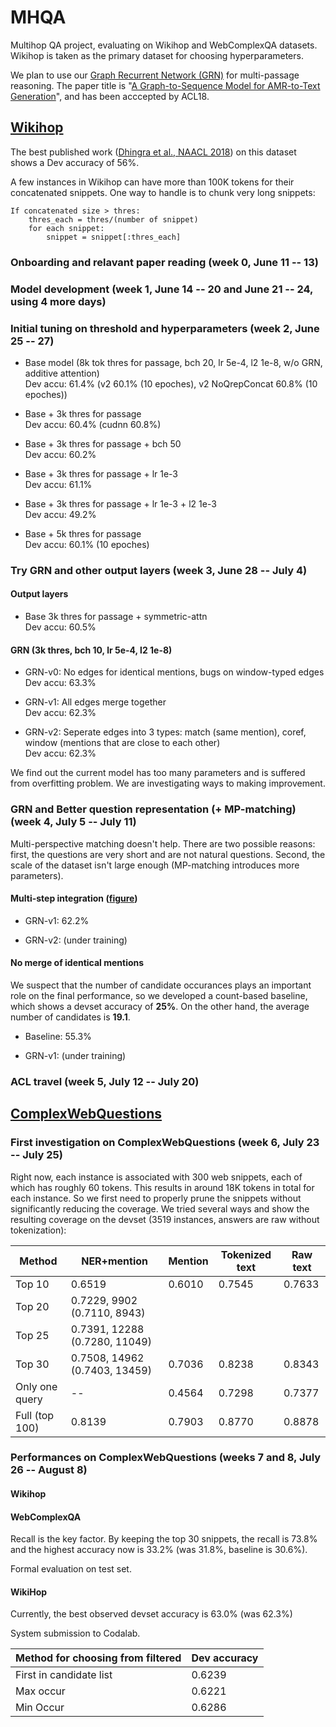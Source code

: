 # MHQA
Multihop QA project, evaluating on Wikihop and WebComplexQA datasets.
Wikihop is taken as the primary dataset for choosing hyperparameters.

We plan to use our [Graph Recurrent Network (GRN)](https://github.com/freesunshine0316/neural-graph-to-seq-mp)  for multi-passage reasoning. The paper title is "[A Graph-to-Sequence Model for AMR-to-Text Generation](https://arxiv.org/abs/1805.02473)", and has been acccepted by ACL18.

## [Wikihop](http://qangaroo.cs.ucl.ac.uk/)

The best published work ([Dhingra et al., NAACL 2018](https://arxiv.org/abs/1804.05922)) on this dataset shows a Dev accuracy of 56%.

A few instances in Wikihop can have more than 100K tokens for their concatenated snippets. One way to handle is to chunk very long snippets:

```
If concatenated size > thres:
    thres_each = thres/(number of snippet)
    for each snippet:
        snippet = snippet[:thres_each]
```

### Onboarding and relavant paper reading (week 0, June 11 -- 13)

### Model development (week 1, June 14 -- 20 and June 21 -- 24, using 4 more days)

### Initial tuning on threshold and hyperparameters (week 2, June 25 -- 27)
- Base model (8k tok thres for passage, bch 20, lr 5e-4, l2 1e-8, w/o GRN, additive attention)<br>
Dev accu: 61.4% (v2 60.1% (10 epoches), v2 NoQrepConcat 60.8% (10 epoches))

- Base + 3k thres for passage <br>
Dev accu: 60.4% (cudnn 60.8%)

- Base + 3k thres for passage + bch 50 <br>
Dev accu: 60.2%

- Base + 3k thres for passage + lr 1e-3 <br>
Dev accu: 61.1%

- Base + 3k thres for passage + lr 1e-3 + l2 1e-3 <br>
Dev accu: 49.2%

- Base + 5k thres for passage <br>
Dev accu: 60.1% (10 epoches)

### Try GRN and other output layers (week 3, June 28 -- July 4)

#### Output layers

- Base 3k thres for passage + symmetric-attn </br>
Dev accu: 60.5%

#### GRN (3k thres, bch 10, lr 5e-4, l2 1e-8)

- GRN-v0: No edges for identical mentions, bugs on window-typed edges  <br>
Dev accu: 63.3%

- GRN-v1: All edges merge together <br>
Dev accu: 62.3%

- GRN-v2: Seperate edges into 3 types: match (same mention), coref, window (mentions that are close to each other) <br>
Dev accu: 62.3%

We find out the current model has too many parameters and is suffered from overfitting problem. 
We are investigating ways to making improvement.

### GRN and Better question representation (+ MP-matching) (week 4, July 5 -- July 11)

Multi-perspective matching doesn't help. There are two possible reasons: first, the questions are very short and are not natural questions. Second, the scale of the dataset isn't large enough (MP-matching introduces more parameters).

#### Multi-step integration ([figure](./grn_integration.pdf))

- GRN-v1: 62.2%

- GRN-v2: (under training)

#### No merge of identical mentions

We suspect that the number of candidate occurances plays an important role on the final performance, so we developed a count-based baseline, which shows a devset accuracy of **25%**. On the other hand, the average number of candidates is **19.1**.

- Baseline: 55.3%

- GRN-v1: (under training)

### ACL travel (week 5, July 12 -- July 20)

## [ComplexWebQuestions](https://www.tau-nlp.org/compwebq)

### First investigation on ComplexWebQuestions (week 6, July 23 -- July 25)

Right now, each instance is associated with 300 web snippets, each of which has roughly 60 tokens. 
This results in around 18K tokens in total for each instance.
So we first need to properly prune the snippets without significantly reducing the coverage.
We tried several ways and show the resulting coverage on the devset (3519 instances, answers are raw without tokenization):

| Method | NER+mention | Mention | Tokenized text | Raw text |
|--------|-------------|---------|----------------|----------|
| Top 10 | 0.6519 | 0.6010 | 0.7545 | 0.7633 |
| Top 20 | 0.7229, 9902 (0.7110, 8943) |
| Top 25 | 0.7391, 12288 (0.7280, 11049) |
| Top 30 | 0.7508, 14962 (0.7403, 13459) | 0.7036 | 0.8238 | 0.8343 |
| Only one query | -- | 0.4564 | 0.7298 | 0.7377 |
| Full (top 100) | 0.8139 | 0.7903 | 0.8770 | 0.8878 |

### Performances on ComplexWebQuestions (weeks 7 and 8, July 26 -- August 8)

#### Wikihop

#### WebComplexQA
Recall is the key factor. By keeping the top 30 snippets, the recall is 73.8% and the highest accuracy now is 33.2% (was 31.8%, baseline is 30.6%).

Formal evaluation on test set.

#### WikiHop
Currently, the best observed devset accuracy is 63.0% (was 62.3%)

System submission to Codalab.

| Method for choosing from filtered| Dev accuracy|
|----------------------------------|-------------|
| First in candidate list | 0.6239 |
| Max occur | 0.6221 |
| Min Occur | 0.6286 |
